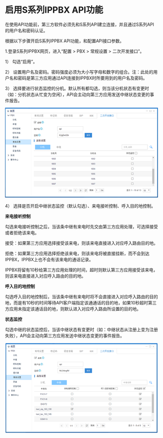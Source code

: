 # 启用S系列IPPBX API功能

在使用API功能前，第三方软件必须先和S系列API建立连接，并且通过S系列API的用户名和密码认证。

根据以下步骤开启S系列IPPBX API功能，和配置API接口参数。

1.登录S系列IPPBX网页，进入“配置 &gt; PBX &gt; 常规设置 &gt; 二次开发接口”。

1）    勾选“启用”。

2）    设置用户名及密码。密码强度必须为大小写字母和数字的组合。注：此处的用户名和密码是第三方应用通过API连接到IPPBX时所要用到的用户名及密码。

3）    选择要进行状态监控的分机。默认所有都勾选，则当该分机状态有变更时（如：分机状态从忙变为空闲），API会主动向第三方应用发送中继状态变更的事件报告。

![](/assets/Extension副本.png)

4）    选择是否开启中继状态监控（默认勾选）、来电接听控制、呼入目的地控制。

**来电接听控制**

勾选来电接听控制之后，当该条中继有来电时先交由第三方应用处理，可选择接受或者拒绝该来电。

接受：如果第三方应用选择接受该来电，则该来电直接进入对应呼入路由目的地。

拒绝：如果第三方应用选择拒绝该来电，则该来电将被直接挂断，而不会到达IPPBX，IPPBX上也不会有该来电的通话记录。

IPPBX将留有10秒给第三方应用处理的时间，超时则默认第三方应用接受该来电，则该来电直接进入对应呼入路由的目的地。

**呼入目的地控制**

勾选呼入目的地控制后，当该条中继有来电时将不会直接进入对应呼入路由的目的地，而是有10秒的时间等待API客户端指定该通通话的目的地，如果10秒超时第三方应用未指定该通话目的地，则默认进入对应呼入路由所设置的目的地。

**状态监控**

勾选中继的状态监控后，当该中继状态有变更时（如：中继状态从注册上变为注册失败），API会主动向第三方应用发送中继状态变更的事件报告。

![](/assets/34d93469-9b97-43f1-acf5-e29da1673a37.png)

